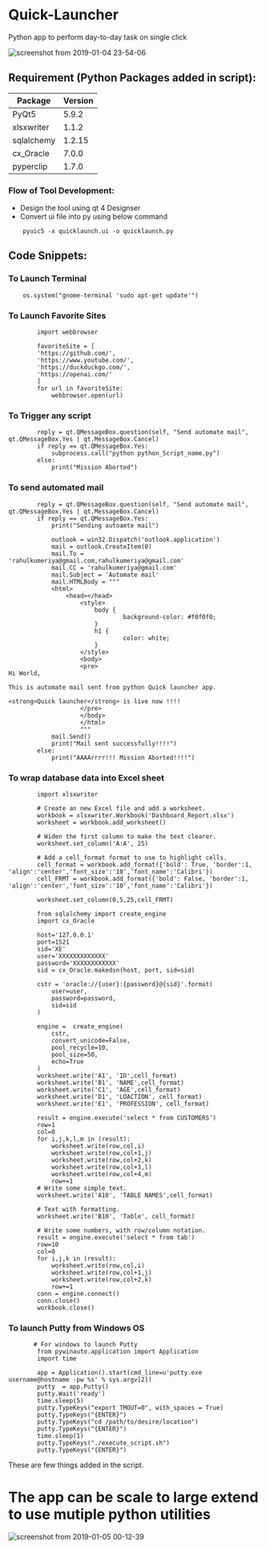 # Quick-Launcher


Python app to perform day-to-day task on single click 

![screenshot from 2019-01-04 23-54-06](https://user-images.githubusercontent.com/31859032/50704240-b3cc2380-107c-11e9-92f1-b33fedb23efd.png)

## Requirement (Python Packages added in script): 
Package|Version
-----|-----
PyQt5| 5.9.2
xlsxwriter|1.1.2
sqlalchemy|1.2.15
cx_Oracle| 7.0.0
pyperclip|1.7.0

### Flow of Tool Development: 
- Design the tool using qt 4 Designser
- Convert ui file into py using below command
```    
    pyuic5 -x quicklaunch.ui -o quicklaunch.py
```

## Code Snippets:

### To Launch Terminal 

```
    os.system("gnome-terminal 'sudo apt-get update'")
```
### To Launch Favorite Sites
```
        import webbrowser

        favoriteSite = [
        'https://github.com/',
        'https://www.youtube.com/',
        'https://duckduckgo.com/',
        'https://openai.com/'
        ]
        for url in favoriteSite:
            webbrowser.open(url)

```
### To Trigger any script 
```
        reply = qt.QMessageBox.question(self, "Send automate mail", qt.QMessageBox.Yes | qt.MessageBox.Cancel)
        if reply == qt.QMessageBox.Yes:
            subprocess.call("python python_Script_name.py")
        else:
            print("Mission Aborted")

```
### To send automated mail 
```
        reply = qt.QMessageBox.question(self, "Send automate mail", qt.QMessageBox.Yes | qt.MessageBox.Cancel)
        if reply == qt.QMessageBox.Yes:
            print("Sending autoamte mail")

            outlook = win32.Dispatch('outlook.application')
            mail = outlook.CreateItem(0)
            mail.To = 'rahulkumeriya@gmail.com,rahulkumeriya@gmail.com'
            mail.CC = 'rahulkumeriya@gmail.com'
            mail.Subject = 'Automate mail'
            mail.HTMLBody = """
            <html>
                <head></head>
                    <style>
                        body {
                                background-color: #f0f0f0;
                        }
                        h1 {
                                color: white;
                        }
                    </style>
                    <body>
                    <pre>
Hi World,

This is automate mail sent from python Quick launcher app.

<strong>Quick launcher</strong> is live now !!!!
                    </pre>
                    </body>
                    </html>
                    """
            mail.Send()
            print("Mail sent successfully!!!!")
        else:
            print("AAAArrrr!!! Mission Aborted!!!!")
```
### To wrap database data into Excel sheet
```
        import xlsxwriter

        # Create an new Excel file and add a worksheet.
        workbook = xlsxwriter.Workbook('Dashboard_Report.xlsx')
        worksheet = workbook.add_worksheet()

        # Widen the first column to make the text clearer.
        worksheet.set_column('A:A', 25)

        # Add a cell_format format to use to highlight cells.
        cell_format = workbook.add_format({'bold': True, 'border':1, 'align':'center','font_size':'10','font_name':'Calibri'})
        cell_FRMT = workbook.add_format({'bold': False, 'border':1, 'align':'center','font_size':'10','font_name':'Calibri'})

        worksheet.set_column(0,5,25,cell_FRMT)

        from sqlalchemy import create_engine
        import cx_Oracle

        host='127.0.0.1'
        port=1521
        sid='XE'
        user='XXXXXXXXXXXXX'
        password='XXXXXXXXXXXX'
        sid = cx_Oracle.makedsn(host, port, sid=sid)

        cstr = 'oracle://{user}:{password}@{sid}'.format(
            user=user,
            password=password,
            sid=sid
        )

        engine =  create_engine(
            cstr,
            convert_unicode=False,
            pool_recycle=10,
            pool_size=50,
            echo=True
        )
        worksheet.write('A1', 'ID',cell_format)
        worksheet.write('B1', 'NAME',cell_format)
        worksheet.write('C1', 'AGE',cell_format)
        worksheet.write('D1', 'LOACTION', cell_format)
        worksheet.write('E1', 'PROFESSION', cell_format)

        result = engine.execute('select * from CUSTOMERS')
        row=1
        col=0
        for i,j,k,l,m in (result):
            worksheet.write(row,col,i)
            worksheet.write(row,col+1,j)
            worksheet.write(row,col+2,k)
            worksheet.write(row,col+3,l)
            worksheet.write(row,col+4,m)
            row+=1
        # Write some simple text.
        worksheet.write('A10', 'TABLE NAMES',cell_format)

        # Text with formatting.
        worksheet.write('B10', 'Table', cell_format)

        # Write some numbers, with row/column notation.
        result = engine.execute('select * from tab')
        row=10
        col=0
        for i,j,k in (result):
            worksheet.write(row,col,i)
            worksheet.write(row,col+1,j)
            worksheet.write(row,col+2,k)
            row+=1
        conn = engine.connect()
        conn.close()
        workbook.close()

```

### To launch Putty from Windows OS
```
       # For windows to launch Putty 
        from pywinauto.application import Application
        import time

        app = Application().start(cmd_line=u'putty.exe username@hostname -pw %s' % sys.argv[2])
        putty  = app.Putty()
        putty.Wait('ready')
        time.sleep(5)
        putty.TypeKeys("export TMOUT=0", with_spaces = True)
        putty.TypeKeys("{ENTER}")
        putty.TypeKeys("cd /path/to/desire/location")
        putty.TypeKeys("{ENTER}")
        time.sleep(1)
        putty.TypeKeys("./execute_script.sh")
        putty.TypeKeys("{ENTER}")

```
These are few things added in the script. 

# The app can be scale to large extend to use mutiple python utilities

![screenshot from 2019-01-05 00-12-39](https://user-images.githubusercontent.com/31859032/50704809-b3348c80-107e-11e9-8fc5-170d98e6963a.png)
